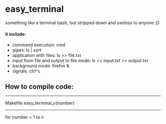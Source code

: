 # easy_terminal
something like a terminal bash, but stripped down and useless to anyone ;D
#### it include:
* command execution: cmd
* pipes:  ls | sort
* application with files: ls >> file.txt
* input from file and output to file mode: ls << input.txt >> output.txt
* background mode: firefox &
* signals: ctrl^c

## How to compile code:
___
Makefile easy_terminal_v(number)
___
for number = 1 to n

